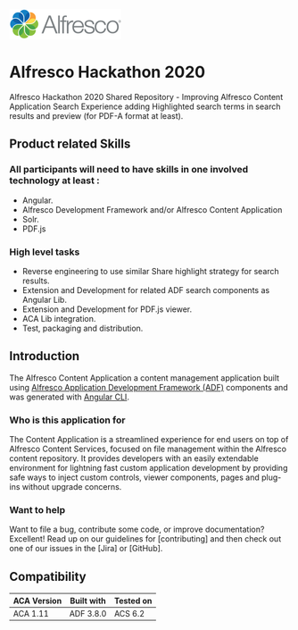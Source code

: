 <p align="left"> <img title="Alfresco" src="alfresco.png" alt="Alfresco - Simply a better way to create amazing digital experiences"></p>

# Alfresco Hackathon 2020

Alfresco Hackathon 2020 Shared Repository - Improving Alfresco Content Application Search Experience adding Highlighted search terms in search results and preview (for PDF-A format at least).

## Product related Skills

### All participants will need to have skills in one involved technology at least :

- Angular.
- Alfresco Development Framework and/or Alfresco Content Application
- Solr.
- PDF.js

### High level tasks

- Reverse engineering to use similar Share highlight strategy for search results.
- Extension and Development for related ADF search components as Angular Lib.
- Extension and Development for PDF.js viewer.
- ACA Lib integration.
- Test, packaging and distribution.


## Introduction

The Alfresco Content Application a content management application built using
[Alfresco Application Development Framework (ADF)](https://github.com/Alfresco/alfresco-ng2-components) components
and was generated with [Angular CLI](https://github.com/angular/angular-cli).

### Who is this application for

The Content Application is a streamlined experience for end users on top of Alfresco Content Services, focused on file management within the Alfresco content repository. It provides developers with an easily extendable environment for lightning fast custom application development by providing safe ways to inject custom controls, viewer components, pages and plug-ins without upgrade concerns.


### Want to help

Want to file a bug, contribute some code, or improve documentation? Excellent!
Read up on our guidelines for [contributing] and then check out one of our issues in the [Jira] or [GitHub].

## Compatibility

| ACA Version | Built with | Tested on |
| ----------- | ---------- | --------- |
| ACA 1.11    | ADF 3.8.0  | ACS 6.2   |
